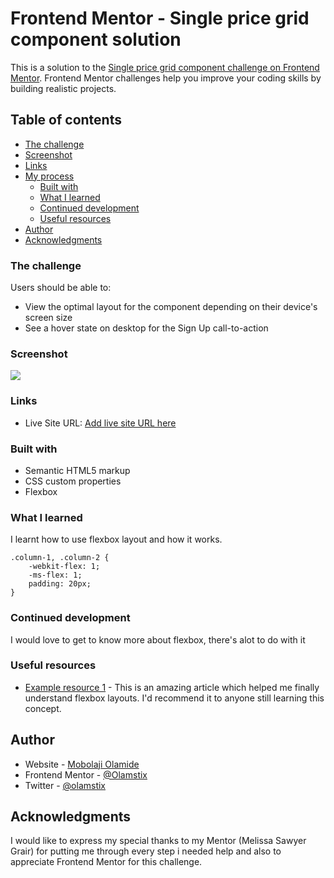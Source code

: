 # Frontend Mentor - Single price grid component solution

This is a solution to the [Single price grid component challenge on Frontend Mentor](https://www.frontendmentor.io/challenges/single-price-grid-component-5ce41129d0ff452fec5abbbc). Frontend Mentor challenges help you improve your coding skills by building realistic projects. 

## Table of contents

  - [The challenge](#the-challenge)
  - [Screenshot](#screenshot)
  - [Links](#links)
- [My process](#my-process)
  - [Built with](#built-with)
  - [What I learned](#what-i-learned)
  - [Continued development](#continued-development)
  - [Useful resources](#useful-resources)
- [Author](#author)
- [Acknowledgments](#acknowledgments)


### The challenge

Users should be able to:

- View the optimal layout for the component depending on their device's screen size
- See a hover state on desktop for the Sign Up call-to-action

### Screenshot

![](./single-price-grid-component-master/screenshots)



### Links

- Live Site URL: [Add live site URL here](https://your-live-site-url.com)


### Built with

- Semantic HTML5 markup
- CSS custom properties
- Flexbox


### What I learned

I learnt how to use flexbox layout and how it works.

```
.column-1, .column-2 {
    -webkit-flex: 1;
    -ms-flex: 1;
    padding: 20px;
}
```


### Continued development

I would love to get to know more about flexbox, there's alot to do with it


### Useful resources

- [Example resource 1](https://www.w3schools.com) - This is an amazing article which helped me finally understand flexbox layouts. I'd recommend it to anyone still learning this concept.


## Author

- Website - [Mobolaji Olamide](https://www.your-site.com)
- Frontend Mentor - [@Olamstix](https://www.frontendmentor.io/profile/Olamstix)
- Twitter - [@olamstix](https://twitter.com/olamstix)


## Acknowledgments

I would like to express my special thanks to my Mentor (Melissa Sawyer Grair) for putting me through every step i needed help and also to appreciate Frontend Mentor for this challenge.

